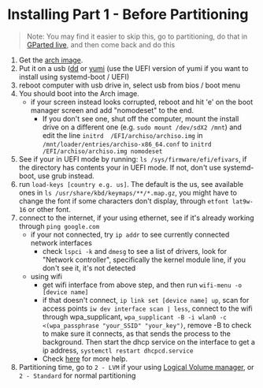 # Installing Part 1 - Before Partitioning

> Note: You may find it easier to skip this, go to partitioning, do that in [GParted live](http://gparted.org/), and then come back and do this

1. Get the [arch image](https://www.archlinux.org/download/).
1. Put it on a usb ([dd](https://wiki.archlinux.org/index.php/USB_flash_installation_media) or [yumi](https://www.pendrivelinux.com/yumi-multiboot-usb-creator/) (use the UEFI version of yumi if you want to install using systemd-boot / UEFI)
1. reboot computer with usb drive in, select usb from bios / boot menu
1. You should boot into the Arch image.
    * if your screen instead looks corrupted, reboot and hit 'e' on the boot manager screen and add "nomodeset" to the end.
        * If you don't see one, shut off the computer, mount the install drive on a different one (e.g. `sudo mount /dev/sdX2 /mnt`) and edit the line `initrd  /EFI/archiso/archiso.img` in `/mnt/loader/entries/archiso-x86_64.conf` to `initrd  /EFI/archiso/archiso.img nomodeset`
1. See if your in UEFI mode by running: `ls /sys/firmware/efi/efivars`, if the directory has contents your in UEFI mode.  If not, don't use systemd-boot, use grub instead.
1. run `load-keys [country e.g. us]`. The default is the us, see available ones in `ls /usr/share/kbd/keymaps/**/*.map.gz`, you might have to change the font if some characters don't display, through `etfont lat9w-16` or other font.
1. connect to the internet, if your using ethernet, see if it's already working through `ping google.com`
    * if your not connected, try `ip addr` to see currently connected network interfaces
        * check `lspci -k` and `dmesg` to see a list of drivers, look for "Network controller", specifically the kernel module line, if you don't see it, it's not detected
    * using wifi
        * get wifi interface from above step, and then run `wifi-menu -o [device name]`
        * if that doesn't connect, `ip link set [device name] up`, scan for access points `iw dev interface scan | less`, connect to the wifi through wpa_supplicant, `wpa_supplicant -B -i wlan0 -c <(wpa_passphrase "your_SSID" "your_key")`, remove -B to check to make sure it connects, as that sends the process to the background.  Then start the dhcp service on the interface to get a ip address, `systemctl restart dhcpcd.service`
        * Check [here](https://wiki.archlinux.org/index.php/Wireless_network_configuration) for more help.
1. Partitioning time, go to `2 - LVM` if your using [Logical Volume manager](https://wiki.archlinux.org/index.php/LVM), or `2 - Standard` for normal partitioning
